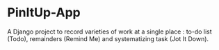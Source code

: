 # PinItUp-App
A Django project to record varieties of work at a single place : to-do list (Todo), remainders (Remind Me) and systematizing task (Jot It Down).
